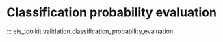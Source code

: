 # Classification probability evaluation

::: eis_toolkit.validation.classification_probability_evaluation